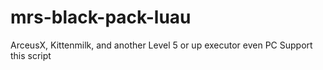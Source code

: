 # mrs-black-pack-luau
ArceusX, Kittenmilk, and another Level 5 or up executor even PC Support this script
